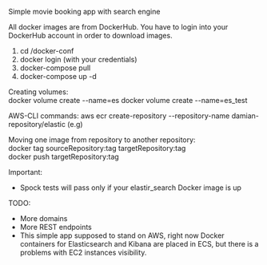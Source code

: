 Simple movie booking app with search engine

All docker images are from DockerHub. 
You have to login into your DockerHub account in order to download images.

1. cd /docker-conf
2. docker login (with your credentials)
3. docker-compose pull
4. docker-compose up -d

Creating volumes:  
docker volume create --name=es
docker volume create --name=es_test

AWS-CLI commands:
aws ecr create-repository --repository-name damian-repository/elastic (e.g)

Moving one image from repository to another repository:  
docker tag sourceRepository:tag targetRepository:tag  
docker push targetRepository:tag

Important:
- Spock tests will pass only if your elastir_search Docker image is up

TODO:
- More domains
- More REST endpoints
- This simple app supposed to stand on AWS, right now Docker containers for Elasticsearch and Kibana
are placed in ECS, but there is a problems with EC2 instances visibility.
